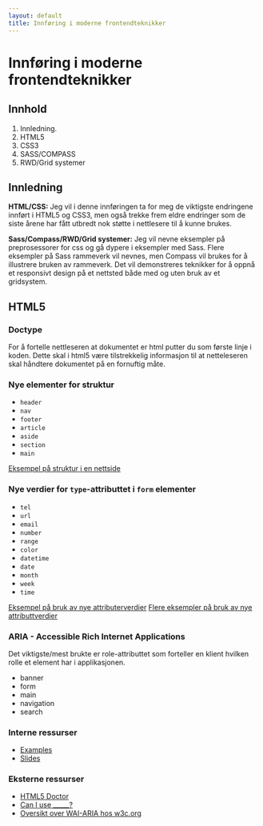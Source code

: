 ```yaml
---
layout: default
title: Innføring i moderne frontendteknikker
---
```


# Innføring i moderne frontendteknikker

## Innhold

1. Innledning.
2. HTML5
3. CSS3
4. SASS/COMPASS
5. RWD/Grid systemer

## Innledning

__HTML/CSS:__ Jeg vil i denne innføringen ta for meg de viktigste endringene innført i HTML5 og CSS3, men også trekke frem eldre endringer som de siste årene har fått utbredt nok støtte i nettlesere til å kunne brukes.

__Sass/Compass/RWD/Grid systemer:__ Jeg vil nevne eksempler på preprosessorer for css og gå dypere i eksempler med Sass. Flere eksempler på Sass rammeverk vil nevnes, men Compass vil brukes for å illustrere bruken av rammeverk. Det vil demonstreres teknikker for å oppnå et responsivt design på et nettsted både med og uten bruk av et gridsystem.

## HTML5

### Doctype

For å fortelle nettleseren at dokumentet er html putter du <code><!doctype html></code> som første linje i koden. Dette skal i html5 være tilstrekkelig informasjon til at netteleseren skal håndtere dokumentet på en fornuftig måte.

### Nye elementer for struktur

- <code>header</code>
- <code>nav</code>
- <code>footer</code>
- <code>article</code>
- <code>aside</code>
- <code>section</code>
- <code>main</code>

[Eksempel på struktur i en nettside](http://arejoh.github.io/fendtek/examples/#/kurs?id=structure--structure)

### Nye verdier for <code>type</code>-attributtet i <code>form</code> elementer

- <code>tel</code>
- <code>url</code>
- <code>email</code>
- <code>number</code>
- <code>range</code>
- <code>color</code>
- <code>datetime</code>
- <code>date</code>
- <code>month</code>
- <code>week</code>
- <code>time</code>

[Eksempel på bruk av nye attributerverdier](http://arejoh.github.io/fendtek/examples/#/kurs?id=form-1--form-1) [Flere eksempler på bruk av nye attributtverdier](http://arejoh.github.io/fendtek/examples/#/?id=form-2--form-2)

### ARIA - Accessible Rich Internet Applications

Det viktigste/mest brukte er role-attributtet som forteller en klient hvilken rolle et element har i applikasjonen.

- banner
- form
- main
- navigation
- search

<aside>
  <div class="resources internal">
    <h3>Interne ressurser</h3>
    <ul class="resources__listings">
      <li class="resources__item"><a href="fendtek/examples">Examples</a></li>
      <li class="resources__item"><a href="fendtek/slides">Slides</a></li>
    </ul>
  </div>
  <div>
    <h3>Eksterne ressurser</h3>
    <ul>
        <li class="resources__item"><a href="http://html5doctor.com/">HTML5 Doctor</a></li>
        <li class="resources__item"><a href="http://caniuse.com/">Can I use _____?</a></li>
        <li class="resources__item"><a href="http://www.w3.org/WAI/intro/aria">Oversikt over WAI-ARIA hos w3c.org</a></li>
    </ul>
  </div>
</aside>

